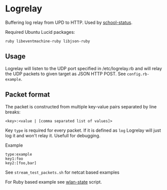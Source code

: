 # Logrelay

Buffering log relay from UPD to HTTP. Used by [school-status](https://github.com/opinsys/school-status).

Required Ubuntu Lucid packages:

    ruby libeventmachine-ruby libjson-ruby


## Usage

Logrelay will listen to the UDP port specified in /etc/logrelay.rb and will relay
the UDP packets to given target as JSON HTTP POST. See `config.rb-example`.

## Packet format

The packet is constructed from multiple key-value pairs separated by line breaks:

    <key>:<value | [comma separated list of values]>

Key `type` is required for every packet. If it is defined as `log` Logrelay
will just log it and won't relay it. Usefull for debugging.

Example

    type:example
    key1:foo
    key2:[foo,bar]

See `stream_test_packets.sh` for netcat based examples

For Ruby based example see [wlan-state][] script.

[wlan-state]: https://github.com/opinsys/wlan-state
